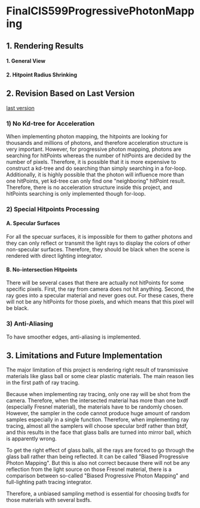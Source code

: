 # FinalCIS599ProgressivePhotonMapping


## 1. Rendering Results

#### 1. General View 

#### 2. Hitpoint Radius Shrinking 

## 2. Revision Based on Last Version 

[last version](https://github.com/VElysianP/ProgressivePhotonMappingCIS599)

### 1) No Kd-tree for Acceleration 

When implementing photon mapping, the hitpoints are looking for thousands and millions of photons, and therefore acceleration structure is very important. However, for progressive photon mapping, photons are searching for hitPoints whereas the number of hitPoints are decided by the number of pixels. Therefore, it is possible that it is more expensive to construct a kd-tree and do searching than simply searching in a for-loop. Additionally, it is highly possible that the photon will influence more than one hitPoints, yet kd-tree can only find one "neighboring" hitPoint result.  Therefore, there is no acceleration structure inside this project, and hitPoints searching is only implemented though for-loop.

### 2) Special Hitpoints Processing 

#### A. Specular Surfaces 

For all the specuar surfaces, it is impossible for them to gather photons and they can only reflect or transmit the light rays to display the colors of other non-specular surfaces. Therefore, they should be black when the scene is rendered with direct lighting integrator. 

#### B. No-intersection Hitpoints

There will be several cases that there are actually not hitPoints for some specific pixels. First, the ray from camera does not hit anything. Second, the ray goes into a specular material and never goes out. For these cases, there will not be any hitPoints for those pixels, and which means that this pixel will be black. 

### 3) Anti-Aliasing 

To have smoother edges, anti-aliasing is implemented. 

## 3. Limitations and Future Implementation 

The major limitation of this project is rendering right result of transmissive materials like glass ball or some clear plastic materials. The main reason lies in the first path of ray tracing. 

Because when implementing ray tracing, only one ray will be shot from the camera. Therefore, when the intersected material has more than one bxdf (especially Fresnel material), the materials have to be randomly chosen. However, the sampler in the code cannot produce huge amount of random samples especially in a single function. Therefore, when implementing ray tracing, almost all the samplers will choose specular brdf rather than btdf, and this results in the face that glass balls are turned into mirror ball, which is apparently wrong. 

To get the right effect of glass balls, all the rays are forced to go through the glass ball rather than being reflected. It can be called "Biased Progressive Photon Mapping". But this is also not correct because there will not be any reflection from the light source on those Fresnel material, there is a comparison between so-called "Biased Progressive Photon Mapping" and full-lighting path tracing integrator. 


Therefore, a unbiased sampling method is essential for choosing bxdfs for those materials with several bxdfs. 
